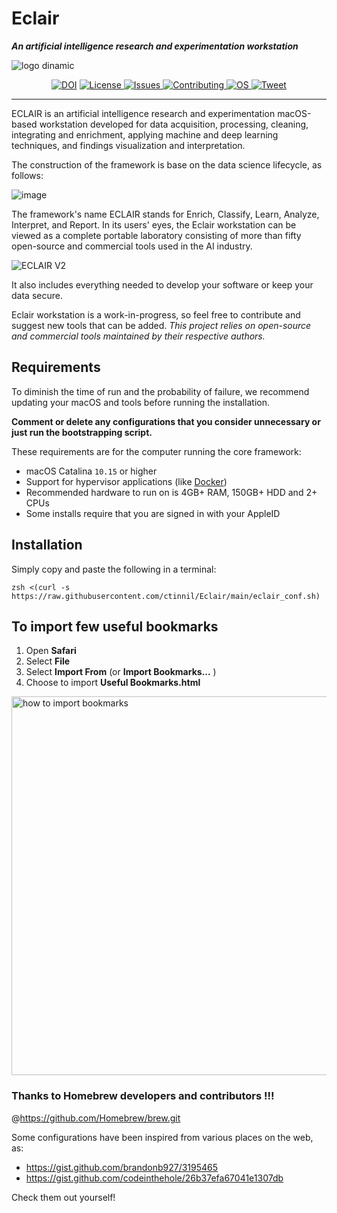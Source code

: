 # Eclair
***An artificial intelligence research and experimentation workstation***

![logo dinamic](https://user-images.githubusercontent.com/69745175/113580971-2139d680-962f-11eb-8e72-da26b102f994.gif)

<p align="center">
  <a href="https://doi.org/10.5281/zenodo.4939990"><img src="https://zenodo.org/badge/351356478.svg" alt="DOI"></a>
  <a href="https://github.com/ctinnil/Eclair/blob/main/LICENSE">
      <img src="https://img.shields.io/github/license/ctinnil/Eclair" alt="License">
  </a>
  <a href="https://github.com/ctinnil/Eclair/issues">
    <img src="https://img.shields.io/github/issues/ctinnil/Eclair" alt="Issues">
  </a>
  <a href="https://github.com/ctinnil/Eclair/pulls">
      <img src="https://img.shields.io/badge/contributions-welcome-brightgreen" alt="Contributing">
  </a>
  <a href="https://www.apple.com/macos/big-sur/">
      <img src="https://img.shields.io/badge/OS-macOS-brightgreen" alt="OS">
  </a>
  <a href="https://twitter.com/intent/tweet?text=Eclair+-+macOS+framework+for+AI+research+and+experimentation&amp;url=https%3A%2F%2Fgithub.com%2Fctinnil%2FEclair.git&amp;via=ctinnil">
      <img src="https://img.shields.io/twitter/url?url=https%3A%2F%2Fgithub.com%2Fctinnil%2FEclair.git" alt="Tweet">
  </a>
</p>

---

ECLAIR is an artificial intelligence research and experimentation macOS-based workstation developed for data acquisition, processing, cleaning, integrating and enrichment, applying machine and deep learning techniques, and findings visualization and interpretation. 

The construction of the framework is base on the data science lifecycle, as follows:

![image](https://user-images.githubusercontent.com/69745175/113582409-02d4da80-9631-11eb-89db-f312241ef15f.png)

The framework's name ECLAIR stands for Enrich, Classify, Learn, Analyze, Interpret, and Report. In its users' eyes, the Eclair workstation can be viewed as a complete portable laboratory consisting of more than fifty open-source and commercial tools used in the AI industry.

![ECLAIR V2](https://user-images.githubusercontent.com/69745175/113580838-f5b6ec00-962e-11eb-94d2-69c69ed19860.png)

It also includes everything needed to develop your software or keep your data secure.

Eclair workstation is a work-in-progress, so feel free to contribute and suggest new tools that can be added. 
*This project relies on open-source and commercial tools maintained by their respective authors.*

Requirements 
-----
To diminish the time of run and the probability of failure, we recommend updating your macOS and tools before running the installation. 

**Comment or delete any configurations that you consider unnecessary or just run the bootstrapping script.**

These requirements are for the computer running the core framework:
* macOS Catalina `10.15` or higher
* Support for hypervisor applications (like [Docker](https://docs.docker.com/docker-for-mac/install/))
* Recommended hardware to run on is 4GB+ RAM, 150GB+ HDD and 2+ CPUs
* Some installs require that you are signed in with your AppleID

Installation 
-----
Simply copy and paste the following in a terminal:
```
zsh <(curl -s https://raw.githubusercontent.com/ctinnil/Eclair/main/eclair_conf.sh)
```

To import few useful bookmarks 
----
1. Open **Safari**
2. Select **File**
3. Select **Import From** (or **Import Bookmarks...** )
4. Choose to import **Useful Bookmarks.html**

<img width="606" alt="how to import bookmarks" src="https://user-images.githubusercontent.com/69745175/114000179-6e05f300-9863-11eb-9064-a4b426daf862.png">

### Thanks to Homebrew developers and contributors !!!
@https://github.com/Homebrew/brew.git

Some configurations have been inspired from various places on the web, as:
- https://gist.github.com/brandonb927/3195465
- https://gist.github.com/codeinthehole/26b37efa67041e1307db

Check them out yourself!
